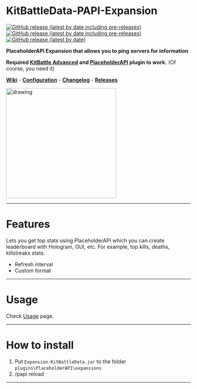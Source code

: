 #  KitBattleData-PAPI-Expansion

[![GitHub release (latest by date including pre-releases)](https://img.shields.io/github/v/release/HappyAreaBean/KitBattleData-PAPI-Expansion?label=latest%20stable&style=for-the-badge)](https://github.com/HappyAreaBean/KitBattleData-PAPI-Expansion/releases) 
[![GitHub release (latest by date including pre-releases)](https://img.shields.io/github/v/release/HappyAreaBean/KitBattleData-PAPI-Expansion?include_prereleases&label=latest%20beta&style=for-the-badge)](https://github.com/HappyAreaBean/KitBattleData-PAPI-Expansion/releases) 
[![GitHub release (latest by date)](https://img.shields.io/github/downloads/HappyAreaBean/KitBattleData-PAPI-Expansion/latest/total?label=Downloads%40Latest&style=for-the-badge)](https://github.com/HappyAreaBean/KitBattleData-PAPI-Expansion/releases)

**PlaceholderAPI Expansion that allows you to ping servers for information**

**Required [KitBattle Advanced](https://www.spigotmc.org/resources/kitbattle-advanced.2872/) and [PlaceholderAPI](https://www.spigotmc.org/resources/placeholderapi.6245/) plugin to work.** (Of course, you need it)

**[Wiki](https://happyareabean.gitbook.io/bean-docs/expansion/kitbattledata)** - **[Configuration](https://happyareabean.gitbook.io/bean-docs/expansion/kitbattledata/configuration)** - **[Changelog](https://happyareabean.gitbook.io/bean-docs/expansion/kitbattledata/changelog)** - **[Releases](https://github.com/HappyAreaBean/ServerPinger-PAPI-Expansion/releases)**

<a href="https://go.happyareabean.cc/supportdiscord"><img src="https://images.levats.com/join_us_on_discord.png" alt="drawing" width="300"/></a>

---

# Features

Lets you get top stats using PlaceholderAPI which you can create leaderboard with Hologram, GUI, etc. For example, top kills, deaths, killstreaks stats.

* Refresh interval
* Custom format

---

# Usage

Check [Usage](https://happyareabean.gitbook.io/bean-docs/expansion/kitbattledata/usage) page.

---

# How to install
1. Put `Expansion-KitBattleData.jar` to the folder `plugins\PlaceholderAPI\expansions`
2. /papi reload

---